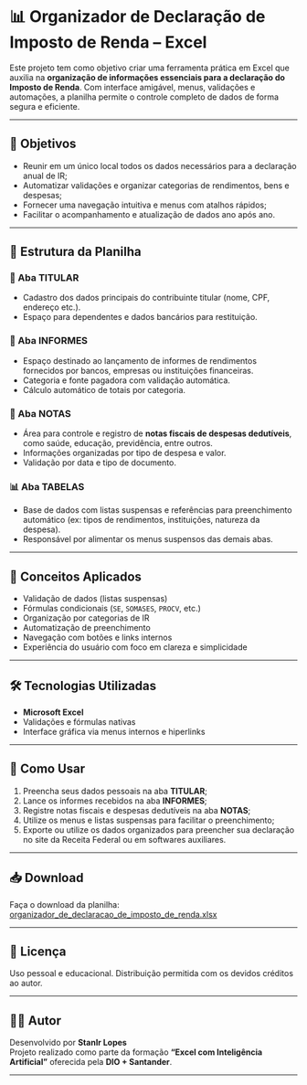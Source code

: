 # 📊 Organizador de Declaração de Imposto de Renda – Excel

Este projeto tem como objetivo criar uma ferramenta prática em Excel que auxilia na **organização de informações essenciais para a declaração do Imposto de Renda**. Com interface amigável, menus, validações e automações, a planilha permite o controle completo de dados de forma segura e eficiente.

---

## 🎯 Objetivos

- Reunir em um único local todos os dados necessários para a declaração anual de IR;
- Automatizar validações e organizar categorias de rendimentos, bens e despesas;
- Fornecer uma navegação intuitiva e menus com atalhos rápidos;
- Facilitar o acompanhamento e atualização de dados ano após ano.

---

## 🧩 Estrutura da Planilha

### 🔐 Aba **TITULAR**
- Cadastro dos dados principais do contribuinte titular (nome, CPF, endereço etc.).
- Espaço para dependentes e dados bancários para restituição.

### 💼 Aba **INFORMES**
- Espaço destinado ao lançamento de informes de rendimentos fornecidos por bancos, empresas ou instituições financeiras.
- Categoria e fonte pagadora com validação automática.
- Cálculo automático de totais por categoria.

### 📄 Aba **NOTAS**
- Área para controle e registro de **notas fiscais de despesas dedutíveis**, como saúde, educação, previdência, entre outros.
- Informações organizadas por tipo de despesa e valor.
- Validação por data e tipo de documento.

### 📊 Aba **TABELAS**
- Base de dados com listas suspensas e referências para preenchimento automático (ex: tipos de rendimentos, instituições, natureza da despesa).
- Responsável por alimentar os menus suspensos das demais abas.

---

## 🧠 Conceitos Aplicados

- Validação de dados (listas suspensas)
- Fórmulas condicionais (`SE`, `SOMASES`, `PROCV`, etc.)
- Organização por categorias de IR
- Automatização de preenchimento
- Navegação com botões e links internos
- Experiência do usuário com foco em clareza e simplicidade

---

## 🛠️ Tecnologias Utilizadas

- **Microsoft Excel**
- Validações e fórmulas nativas
- Interface gráfica via menus internos e hiperlinks

---

## 📌 Como Usar

1. Preencha seus dados pessoais na aba **TITULAR**;
2. Lance os informes recebidos na aba **INFORMES**;
3. Registre notas fiscais e despesas dedutíveis na aba **NOTAS**;
4. Utilize os menus e listas suspensas para facilitar o preenchimento;
5. Exporte ou utilize os dados organizados para preencher sua declaração no site da Receita Federal ou em softwares auxiliares.

---

## 📥 Download

Faça o download da planilha:  
[organizador_de_declaracao_de_imposto_de_renda.xlsx](organizador_de_declaracao_de_imposto_de_renda.xlsx)

---

## 🧾 Licença

Uso pessoal e educacional. Distribuição permitida com os devidos créditos ao autor.

---

## 👨‍💻 Autor

Desenvolvido por **Stanlr Lopes**  
Projeto realizado como parte da formação **“Excel com Inteligência Artificial”** oferecida pela **DIO + Santander**.

---
